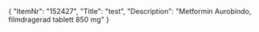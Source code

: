 {
  "ItemNr": "152427",
  "Title": "test",
  "Description": "Metformin Aurobindo, filmdragerad tablett 850 mg"
}